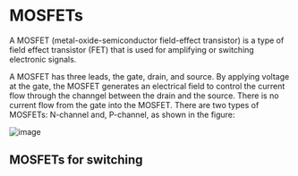 # MOSFETs

A MOSFET (metal-oxide-semiconductor field-effect transistor) is a type of field effect transistor (FET) that is used for amplifying or switching electronic signals. 

A MOSFET has three leads, the gate, drain, and source.  By applying voltage at the gate, the MOSFET generates an electrical field to control the current flow through the channgel between the drain and the source.  There is no current flow from the gate into the MOSFET.  There are two types of MOSFETs: N-channel and, P-channel, as shown in the figure:

![image](https://github.com/riplaboratory/Kanaloa/blob/master/PrimerDocuments/MOSFETs/Images/N_P_channelMosfets.png)

## MOSFETs for switching


